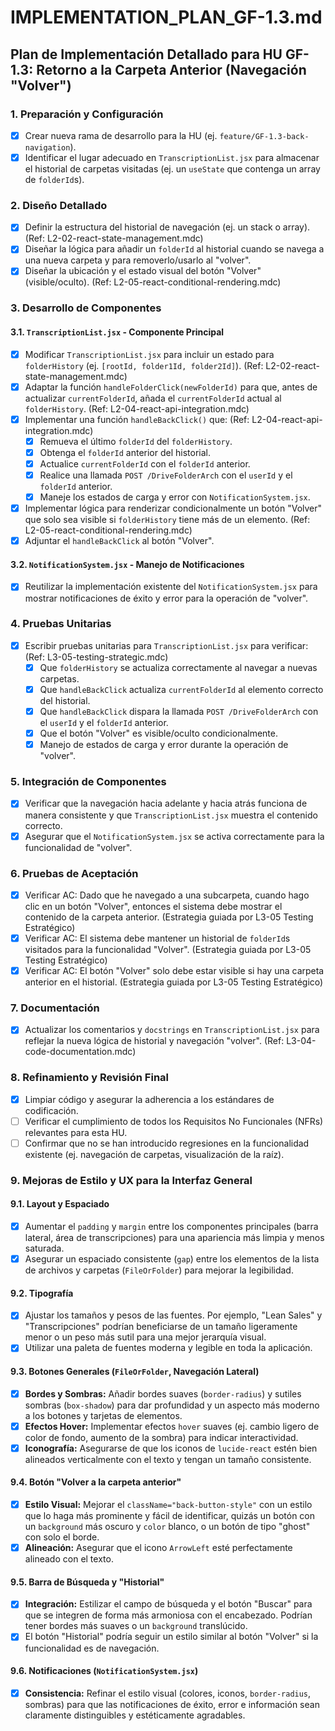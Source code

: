# IMPLEMENTATION_PLAN_GF-1.3.md

## Plan de Implementación Detallado para HU GF-1.3: Retorno a la Carpeta Anterior (Navegación "Volver")

### 1. Preparación y Configuración

-   [x] Crear nueva rama de desarrollo para la HU (ej. `feature/GF-1.3-back-navigation`).
-   [x] Identificar el lugar adecuado en `TranscriptionList.jsx` para almacenar el historial de carpetas visitadas (ej. un `useState` que contenga un array de `folderId`s).

### 2. Diseño Detallado

-   [x] Definir la estructura del historial de navegación (ej. un stack o array). (Ref: L2-02-react-state-management.mdc)
-   [x] Diseñar la lógica para añadir un `folderId` al historial cuando se navega a una nueva carpeta y para removerlo/usarlo al "volver".
-   [x] Diseñar la ubicación y el estado visual del botón "Volver" (visible/oculto). (Ref: L2-05-react-conditional-rendering.mdc)

### 3. Desarrollo de Componentes

#### 3.1. `TranscriptionList.jsx` - Componente Principal

-   [x] Modificar `TranscriptionList.jsx` para incluir un estado para `folderHistory` (ej. `[rootId, folder1Id, folder2Id]`). (Ref: L2-02-react-state-management.mdc)
-   [x] Adaptar la función `handleFolderClick(newFolderId)` para que, antes de actualizar `currentFolderId`, añada el `currentFolderId` actual al `folderHistory`. (Ref: L2-04-react-api-integration.mdc)
-   [x] Implementar una función `handleBackClick()` que: (Ref: L2-04-react-api-integration.mdc)
    -   [x] Remueva el último `folderId` del `folderHistory`.
    -   [x] Obtenga el `folderId` anterior del historial.
    -   [x] Actualice `currentFolderId` con el `folderId` anterior.
    -   [x] Realice una llamada `POST /DriveFolderArch` con el `userId` y el `folderId` anterior.
    -   [x] Maneje los estados de carga y error con `NotificationSystem.jsx`.
-   [x] Implementar lógica para renderizar condicionalmente un botón "Volver" que solo sea visible si `folderHistory` tiene más de un elemento. (Ref: L2-05-react-conditional-rendering.mdc)
-   [x] Adjuntar el `handleBackClick` al botón "Volver".

#### 3.2. `NotificationSystem.jsx` - Manejo de Notificaciones

-   [x] Reutilizar la implementación existente del `NotificationSystem.jsx` para mostrar notificaciones de éxito y error para la operación de "volver".

### 4. Pruebas Unitarias

-   [x] Escribir pruebas unitarias para `TranscriptionList.jsx` para verificar: (Ref: L3-05-testing-strategic.mdc)
    -   [x] Que `folderHistory` se actualiza correctamente al navegar a nuevas carpetas.
    -   [x] Que `handleBackClick` actualiza `currentFolderId` al elemento correcto del historial.
    -   [x] Que `handleBackClick` dispara la llamada `POST /DriveFolderArch` con el `userId` y el `folderId` anterior.
    -   [x] Que el botón "Volver" es visible/oculto condicionalmente.
    -   [x] Manejo de estados de carga y error durante la operación de "volver".

### 5. Integración de Componentes

-   [x] Verificar que la navegación hacia adelante y hacia atrás funciona de manera consistente y que `TranscriptionList.jsx` muestra el contenido correcto.
-   [x] Asegurar que el `NotificationSystem.jsx` se activa correctamente para la funcionalidad de "volver".

### 6. Pruebas de Aceptación

-   [x] Verificar AC: Dado que he navegado a una subcarpeta, cuando hago clic en un botón "Volver", entonces el sistema debe mostrar el contenido de la carpeta anterior. (Estrategia guiada por L3-05 Testing Estratégico)
-   [x] Verificar AC: El sistema debe mantener un historial de `folderId`s visitados para la funcionalidad "Volver". (Estrategia guiada por L3-05 Testing Estratégico)
-   [x] Verificar AC: El botón "Volver" solo debe estar visible si hay una carpeta anterior en el historial. (Estrategia guiada por L3-05 Testing Estratégico)

### 7. Documentación

-   [x] Actualizar los comentarios y `docstrings` en `TranscriptionList.jsx` para reflejar la nueva lógica de historial y navegación "volver". (Ref: L3-04-code-documentation.mdc)

### 8. Refinamiento y Revisión Final

- [x] Limpiar código y asegurar la adherencia a los estándares de codificación.
- [ ] Verificar el cumplimiento de todos los Requisitos No Funcionales (NFRs) relevantes para esta HU.
- [ ] Confirmar que no se han introducido regresiones en la funcionalidad existente (ej. navegación de carpetas, visualización de la raíz).

### 9. Mejoras de Estilo y UX para la Interfaz General

#### 9.1. Layout y Espaciado

- [x] Aumentar el `padding` y `margin` entre los componentes principales (barra lateral, área de transcripciones) para una apariencia más limpia y menos saturada.
- [x] Asegurar un espaciado consistente (`gap`) entre los elementos de la lista de archivos y carpetas (`FileOrFolder`) para mejorar la legibilidad.
                                                                                                                                                                                                                                                                                                                                                                    
#### 9.2. Tipografía

- [x] Ajustar los tamaños y pesos de las fuentes. Por ejemplo, "Lean Sales" y "Transcripciones" podrían beneficiarse de un tamaño ligeramente menor o un peso más sutil para una mejor jerarquía visual.
- [x] Utilizar una paleta de fuentes moderna y legible en toda la aplicación.

#### 9.3. Botones Generales (`FileOrFolder`, Navegación Lateral)

- [x] **Bordes y Sombras:** Añadir bordes suaves (`border-radius`) y sutiles sombras (`box-shadow`) para dar profundidad y un aspecto más moderno a los botones y tarjetas de elementos.
- [x] **Efectos Hover:** Implementar efectos `hover` suaves (ej. cambio ligero de color de fondo, aumento de la sombra) para indicar interactividad.
- [x] **Iconografía:** Asegurarse de que los iconos de `lucide-react` estén bien alineados verticalmente con el texto y tengan un tamaño consistente.

#### 9.4. Botón "Volver a la carpeta anterior"

- [x] **Estilo Visual:** Mejorar el `className="back-button-style"` con un estilo que lo haga más prominente y fácil de identificar, quizás un botón con un `background` más oscuro y `color` blanco, o un botón de tipo "ghost" con solo el borde.
- [x] **Alineación:** Asegurar que el icono `ArrowLeft` esté perfectamente alineado con el texto.

#### 9.5. Barra de Búsqueda y "Historial"

- [x] **Integración:** Estilizar el campo de búsqueda y el botón "Buscar" para que se integren de forma más armoniosa con el encabezado. Podrían tener bordes más suaves o un `background` translúcido.
- [x] El botón "Historial" podría seguir un estilo similar al botón "Volver" si la funcionalidad es de navegación.

#### 9.6. Notificaciones (`NotificationSystem.jsx`)

- [x] **Consistencia:** Refinar el estilo visual (colores, iconos, `border-radius`, sombras) para que las notificaciones de éxito, error e información sean claramente distinguibles y estéticamente agradables.